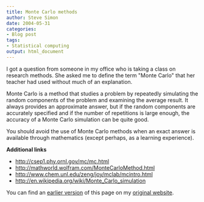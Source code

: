 ```yaml
---
title: Monte Carlo methods
author: Steve Simon
date: 2004-05-31
categories:
- Blog post
tags:
- Statistical computing
output: html_document
---
```

I got a question from someone in my office who is taking a class on
research methods. She asked me to define the term "Monte Carlo" that
her teacher had used without much of an explanation.

Monte Carlo is a method that studies a problem by repeatedly simulating
the random components of the problem and examining the average result.
It always provides an approximate answer, but if the random components
are accurately specified and if the number of repetitions is large
enough, the accuracy of a Monte Carlo simulation can be quite good.

You should avoid the use of Monte Carlo methods when an exact answer is
available through mathematics (except perhaps, as a learning
experience).

**Additional links**

-   <http://csep1.phy.ornl.gov/mc/mc.html>
-   <http://mathworld.wolfram.com/MonteCarloMethod.html>
-   <http://www.chem.unl.edu/zeng/joy/mclab/mcintro.html>
-   <http://en.wikipedia.org/wiki/Monte_Carlo_simulation>

You can find an [earlier version](http://www.pmean.com/04/montecarlo.html) of this page on my [original website](http://www.pmean.com/original_site.html).
